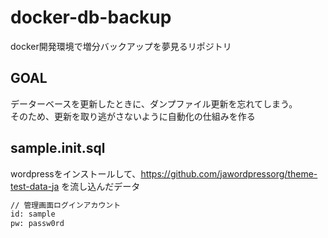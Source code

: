 # docker-db-backup
docker開発環境で増分バックアップを夢見るリポジトリ

## GOAL
データーベースを更新したときに、ダンプファイル更新を忘れてしまう。  
そのため、更新を取り逃がさないように自動化の仕組みを作る

## sample.init.sql
wordpressをインストールして、https://github.com/jawordpressorg/theme-test-data-ja を流し込んだデータ

```txt
// 管理画面ログインアカウント
id: sample
pw: passw0rd
```